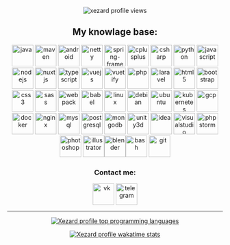 <p align="center">
  <img src="https://komarev.com/ghpvc/?username=xezard" alt="xezard profile views"/>
</p>

<h2 align="center">My knowlage base:</h2>
<p align="center"><img src="https://devicons.github.io/devicon/devicon.git/icons/java/java-original-wordmark.svg" alt="java" width="50" height="50" /> <img src="https://cdn.icon-icons.com/icons2/2107/PNG/512/file_type_maven_icon_130397.png" alt="maven" width="50" height="50" /> <img src="https://devicons.github.io/devicon/devicon.git/icons/android/android-original-wordmark.svg" alt="android" width="50" height="50" /> <img src="https://design.jboss.org/netty/logo/final/netty_icon_256px.svg" alt="netty" width="50" height="50" /> <img src="https://www.vectorlogo.zone/logos/springio/springio-icon.svg" alt="spring-framework" width="50" height="50" /> <img src="https://devicons.github.io/devicon/devicon.git/icons/cplusplus/cplusplus-original.svg" alt="cplusplus" width="50" height="50" /> <img src="https://devicons.github.io/devicon/devicon.git/icons/csharp/csharp-original.svg" alt="csharp" width="50" height="50" /> <img src="https://devicons.github.io/devicon/devicon.git/icons/python/python-original.svg" alt="python" width="50" height="50" /> <img src="https://devicons.github.io/devicon/devicon.git/icons/javascript/javascript-original.svg" alt="javascript" width="50" height="50" /> <img src="https://devicons.github.io/devicon/devicon.git/icons/nodejs/nodejs-original-wordmark.svg" alt="nodejs" width="50" height="50" /> <img src="https://www.vectorlogo.zone/logos/nuxtjs/nuxtjs-icon.svg" alt="nuxtjs" width="50" height="50" /> <img src="https://devicons.github.io/devicon/devicon.git/icons/typescript/typescript-original.svg" alt="typescript" width="50" height="50" /> <img src="https://devicons.github.io/devicon/devicon.git/icons/vuejs/vuejs-original-wordmark.svg" alt="vuejs" width="50" height="50" /> <img src="https://cdn.worldvectorlogo.com/logos/vuetify.svg" alt="vuetify" width="50" height="50" /> <img src="https://devicons.github.io/devicon/devicon.git/icons/php/php-original.svg" alt="php" width="50" height="50" /> <img src="https://devicons.github.io/devicon/devicon.git/icons/laravel/laravel-plain-wordmark.svg" alt="laravel" width="50" height="50" /> <img src="https://devicons.github.io/devicon/devicon.git/icons/html5/html5-original-wordmark.svg" alt="html5" width="50" height="50" /> <img src="https://devicons.github.io/devicon/devicon.git/icons/bootstrap/bootstrap-plain.svg" alt="bootstrap" width="50" height="50" /> <img src="https://devicons.github.io/devicon/devicon.git/icons/css3/css3-original-wordmark.svg" alt="css3" width="50" height="50" /> <img src="https://devicons.github.io/devicon/devicon.git/icons/sass/sass-original.svg" alt="sass" width="50" height="50" /> <img src="https://devicons.github.io/devicon/devicon.git/icons/webpack/webpack-original.svg" alt="webpack" width="50" height="50" /> <img src="https://www.vectorlogo.zone/logos/babeljs/babeljs-icon.svg" alt="babel" width="50" height="50" /> <img src="https://devicons.github.io/devicon/devicon.git/icons/linux/linux-original.svg" alt="linux" width="50" height="50" /> <img src="https://devicon.dev/devicon.git/icons/debian/debian-original-wordmark.svg" alt="debian" width="50" height="50" /> <img src="https://devicon.dev/devicon.git/icons/ubuntu/ubuntu-plain-wordmark.svg" alt="ubuntu" width="50" height="50" /> <img src="https://www.vectorlogo.zone/logos/kubernetes/kubernetes-icon.svg" alt="kubernetes" width="50" height="50" /> <img src="https://www.vectorlogo.zone/logos/google_cloud/google_cloud-icon.svg" alt="gcp" width="50" height="50" /> <img src="https://devicons.github.io/devicon/devicon.git/icons/docker/docker-original-wordmark.svg" alt="docker" width="50" height="50" /> <img src="https://devicons.github.io/devicon/devicon.git/icons/nginx/nginx-original.svg" alt="nginx" width="50" height="50" /> <img src="https://devicons.github.io/devicon/devicon.git/icons/mysql/mysql-original-wordmark.svg" alt="mysql" width="50" height="50" /> <img src="https://devicons.github.io/devicon/devicon.git/icons/postgresql/postgresql-original-wordmark.svg" alt="postgresql" width="50" height="50" /> <img src="https://devicons.github.io/devicon/devicon.git/icons/mongodb/mongodb-original-wordmark.svg" alt="mongodb" width="50" height="50" /> <img src="https://www.vectorlogo.zone/logos/unity3d/unity3d-icon.svg" alt="unity3d" width="50" height="50" /> <img src="https://devicon.dev/devicon.git/icons/intellij/intellij-original.svg" alt="idea" width="50" height="50" /> <img src="https://devicon.dev/devicon.git/icons/visualstudio/visualstudio-plain.svg" alt="visualstudio" width="50" height="50" /> <img src="https://devicon.dev/devicon.git/icons/phpstorm/phpstorm-original-wordmark.svg" alt="phpstorm" width="50" height="50" /> <img src="https://devicons.github.io/devicon/devicon.git/icons/photoshop/photoshop-plain.svg" alt="photoshop" width="50" height="50" /> <img src="https://www.vectorlogo.zone/logos/adobe_illustrator/adobe_illustrator-icon.svg" alt="illustrator" width="50" height="50" /><img src="https://download.blender.org/branding/community/blender_community_badge_white.svg" alt="blender" width="50" height="50" /><img src="https://www.vectorlogo.zone/logos/gnu_bash/gnu_bash-icon.svg" alt="bash" width="50" height="50" /> <img src="https://www.vectorlogo.zone/logos/git-scm/git-scm-icon.svg" alt="git" width="50" height="50" /></p>

<h3 align="center">Contact me:</h3>
<p align="center">
  <a href="https://vk.com/xezard" target="blank"><img src="https://cdn.worldvectorlogo.com/logos/vkcom.svg" alt="vk" width="50" height="50" align="center"/></a>
  <a href="https://t.me/xezard" target="blank"><img src="https://upload.wikimedia.org/wikipedia/commons/8/82/Telegram_logo.svg" alt="telegram" width="50" height="50" align="center"/></a>
</p>

<hr/>

<p align="center">
  <a href="https://github.com/xezard"> 
    <img src="https://github-readme-stats.vercel.app/api/top-langs/?username=xezard&amp;layout=compact" alt="Xezard profile top programming languages" /> 
  </a>
</p>

<p align="center">
  <a href="https://github.com/xezard"> 
    <img src="https://github-readme-stats.vercel.app/api/wakatime?username=Xezard" alt="Xezard profile wakatime stats" /> 
  </a>
</p>
